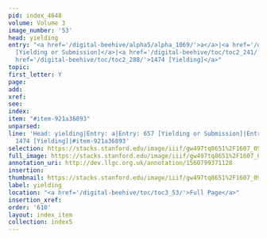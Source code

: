 ```yaml
---
pid: index_4648
volume: Volume 3
image_number: '53'
head: yielding
entry: "<a href='/digital-beehive/alpha5/alpha_1069/'>a</a>|<a href='/digital-beehive/toc/toc2_147/'>657
  [Yielding or Submission]</a>|<a href='/digital-beehive/toc/toc2_241/'>1239 [Yielding]</a>|<a
  href='/digital-beehive/toc/toc2_288/'>1474 [Yielding]</a>"
topic: 
first_letter: Y
page: 
add: 
xref: 
see: 
index: 
item: "#item-921a36893"
unparsed: 
line: 'Head: yielding|Entry: a|Entry: 657 [Yielding or Submission]|Entry: 1239 [Yielding]|Entry:
  1474 [Yielding]|#item-921a36893'
selection: https://stacks.stanford.edu/image/iiif/gw497tq8651%2F1607_0996/1616,2575,646,145/full/0/default.jpg
full_image: https://stacks.stanford.edu/image/iiif/gw497tq8651%2F1607_0996/full/full/0/default.jpg
annotation_uri: http://dev.llgc.org.uk/annotation/1560799371128
insertion: 
thumbnail: https://stacks.stanford.edu/image/iiif/gw497tq8651%2F1607_0996/1616,2575,646,145/150,/0/default.jpg
label: yielding
location: "<a href='/digital-beehive/toc/toc3_53/'>Full Page</a>"
insertion_xref: 
order: '610'
layout: index_item
collection: index5
---
```

